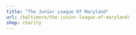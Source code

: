 ```yaml
---
title: "The Junior League Of Maryland"
url: /baltimore/the-junior-league-of-maryland/
shop: charity
---
```

